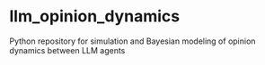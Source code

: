 # llm_opinion_dynamics
Python repository for simulation and Bayesian modeling of opinion dynamics between LLM agents
